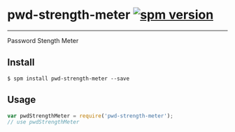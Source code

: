 # pwd-strength-meter [![spm version](https://moekit.timo.today/badge/pwd-strength-meter)](https://moekit.timo.today/package/pwd-strength-meter)

---

Password Stength Meter

## Install

```
$ spm install pwd-strength-meter --save
```

## Usage

```js
var pwdStrengthMeter = require('pwd-strength-meter');
// use pwdStrengthMeter
```
